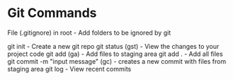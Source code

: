 # Git Commands

File (.gitignore) in root - Add folders to be ignored by git 

git init - Create a new git repo
git status (gst) - View the changes to your project code
git add (ga) - Add files to staging area
git add . - Add all files
git commit -m "input message" (gc) - creates a new commit with files from staging area
git log - View recent commits 